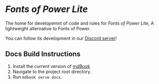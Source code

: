 # *Fonts of Power Lite*

The home for developemnt of code and rules for *Fonts of Power Lite*, A lightweight alternative to Fonts of Power.

You can follow its development in our [Discord server](https://discord.gg/V2KdnquRge)!

## Docs Build Instructions

1. Install the current version of [mdBook](https://github.com/rust-lang/mdBook)
2. Navigate to the project root directory.
3. Run `mdbook serve docs`.
